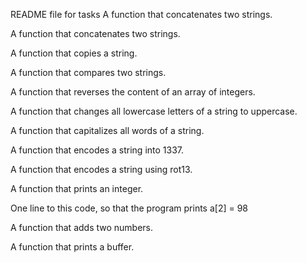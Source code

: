 README file for tasks
A function that concatenates two strings.

A function that concatenates two strings.

A function that copies a string.

A function that compares two strings.

A function that reverses the content of an array of integers.

A function that changes all lowercase letters of a string to uppercase.

A function that capitalizes all words of a string.

A function that encodes a string into 1337.

A function that encodes a string using rot13.

A function that prints an integer.

One line to this code, so that the program prints a[2] = 98

A function that adds two numbers.

A function that prints a buffer.



